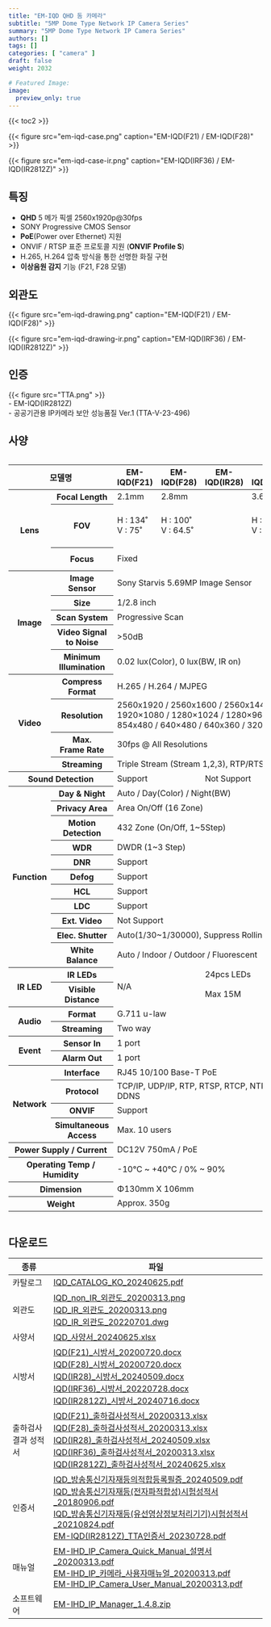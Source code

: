 ```yaml
---
title: "EM-IQD QHD 돔 카메라"
subtitle: "5MP Dome Type Network IP Camera Series"
summary: "5MP Dome Type Network IP Camera Series"
authors: []
tags: []
categories: [ "camera" ]
draft: false
weight: 2032

# Featured Image:
image:
  preview_only: true
---
```


{{< toc2 >}}

<div class="container">
<div class="row justify-content-center align-items-center">
<div class="col-sm-6">

{{< figure src="em-iqd-case.png" caption="EM-IQD(F21) / EM-IQD(F28)" >}}

</div>
<div class="col-sm-6">

{{< figure src="em-iqd-case-ir.png" caption="EM-IQD(IRF36) / EM-IQD(IR2812Z)" >}}

</div>
</div>
</div>

## 특징

- **QHD** 5 메가 픽셀 2560x1920p@30fps
- SONY Progressive CMOS Sensor
- **PoE**(Power over Ethernet) 지원
- ONVIF / RTSP 표준 프로토콜 지원 (**ONVIF Profile S**)
- H.265, H.264 압축 방식을 통한 선명한 화질 구현
- **이상음원 감지** 기능 (F21, F28 모델)

## 외관도

<div class="container">
<div class="row justify-content-center align-items-center">
<div class="col-sm-6">

{{< figure src="em-iqd-drawing.png" caption="EM-IQD(F21) / EM-IQD(F28)" >}}

</div>
<div class="col-sm-6">

{{< figure src="em-iqd-drawing-ir.png" caption="EM-IQD(IRF36) / EM-IQD(IR2812Z)" >}}

</div>
</div>
</div>

## 인증
<div class="container">
<div class="row align-items-top">
<div class="col-sm-1">
{{< figure src="TTA.png" >}} 
</div>
<div class="col-sm-8">
- EM-IQD(IR2812Z)<br>
- 공공기관용 IP카메라 보안 성능품질 Ver.1 (TTA-V-23-496)
</div>
</div>
</div>

## 사양

<div style="overflow-x: auto">
<table class="spec">
<thead>
<tr>
<th colspan="2">모델명</th>
<th>EM-IQD(F21)</th>
<th>EM-IQD(F28)</th>
<th>EM-IQD(IR28)</th>
<th>EM-IQD(IRF36)</th>
<th>EM-IQD(IR2812Z)</th>
</tr>
</thead>
<tbody>
<tr>
<th rowspan="3">Lens</th>
<th>Focal Length</th>
<td>2.1mm</td>
<td colspan="2">2.8mm</td>
<td>3.6mm</td>
<td>2.7~13.5mm</td>
</tr>
<tr>
<th>FOV</th>
<td>H : 134˚<br>V : 75˚</td>
<td colspan="2">H : 100˚<br>V : 64.5˚</td>
<td>H : 87.4˚<br>V : 47˚</td>
<td>H : 100˚(wide)~30.8˚(tele)<br>V : 64.5˚(wide)~23.3˚(tele)</td>
</tr>
<tr>
<th>Focus</th>
<td colspan="4">Fixed</td>
<td>Motorized / Auto, Manual</td>
</tr>
<tr>
<th rowspan="5">Image</th>
<th>Image Sensor</th>
<td colspan="5">Sony Starvis 5.69MP Image Sensor</td>
</tr>
<tr>
<th>Size</th>
<td colspan="5">1/2.8 inch</td>
</tr>
<tr>
<th>Scan System</th>
<td colspan="5">Progressive Scan</td>
</tr>
<tr>
<th>Video Signal<br>to Noise</th>
<td colspan="5">&gt;50dB</td>
</tr>
<tr>
<th>Minimum<br>Illumination</th>
<td colspan="5">0.02 lux(Color), 0 lux(BW, IR on)</td>
</tr>
<tr>
<th rowspan="4">Video</th>
<th>Compress<br>Format</th>
<td colspan="5">H.265 / H.264 / MJPEG </td>
</tr>
<tr>
<th>Resolution</th>
<td colspan="5">2560x1920 / 2560x1600 / 2560x1440 / 2048x1536 / 1600x1200 / 1920×1080 / 1280×1024 / 1280×960 / 1280×720 / 1024x768 / 854x480 / 640×480 / 640x360 / 320×240</td>
</tr>
<tr>
<th>Max.<br>Frame Rate</th>
<td colspan="5">30fps @ All Resolutions</td>
</tr>
<tr>
<th>Streaming</th>
<td colspan="5">Triple Stream (Stream 1,2,3), RTP/RTSP, UnicastRTP, Multicast RTP</td>
</tr>
<tr>
<th colspan="2">Sound Detection</th>
<td colspan="2">Support</td>
<td colspan="3">Not Support</td>
</tr>
<tr>
<th rowspan="11">Function</th>
<th>Day & Night</th>
<td colspan="5">Auto / Day(Color) / Night(BW)</td>
</tr>
<tr>
<th>Privacy Area</th>
<td colspan="5">Area On/Off (16 Zone)</td>
</tr>
<tr>
<th>Motion<br>Detection</th>
<td colspan="5">432 Zone (On/Off, 1~5Step)</td>
</tr>
<tr>
<th>WDR</th>
<td colspan="5">DWDR (1~3 Step)</td>
</tr>
<tr>
<th>DNR</th>
<td colspan="5">Support</td>
</tr>
<tr>
<th>Defog</th>
<td colspan="5">Support</td>
</tr>
<tr>
<th>HCL</th>
<td colspan="5">Support</td>
</tr>
<tr>
<th>LDC</th>
<td colspan="5">Support</td>
</tr>
<tr>
<th>Ext. Video</th>
<td colspan="5">Not Support</td>
</tr>
<tr>
<th>Elec. Shutter</th>
<td colspan="5">Auto(1/30~1/30000), Suppress Rolling, Manual</td>
</tr>
<tr>
<th>White Balance</th>
<td colspan="5">Auto / Indoor / Outdoor / Fluorescent</td>
</tr>
<tr>
<th rowspan="2">IR LED</th>
<th>IR LEDs</th>
<td colspan="2" rowspan="2">N/A</td>
<td colspan="3">24pcs LEDs</td>
</tr>
<tr>
<th>Visible<br>Distance</th>
<td colspan="3">Max 15M</td>
</tr>
<tr>
<th rowspan="2">Audio</th>
<th>Format</th>
<td colspan="5">G.711 u-law</td>
</tr>
<tr>
<th>Streaming</th>
<td colspan="5">Two way</td>
</tr>
<tr>
<th rowspan="2">Event</th>
<th>Sensor In</th>
<td colspan="5">1 port</td>
</tr>
<tr>
<th>Alarm Out</th>
<td colspan="5">1 port</td>
</tr>
<tr>
<th rowspan="4">Network</th>
<th>Interface</th>
<td colspan="5">RJ45 10/100 Base-T PoE </td>
</tr>
<tr>
<th>Protocol</th>
<td colspan="5">TCP/IP, UDP/IP, RTP, RTSP, RTCP, NTP, HTTP, DHCP, FTP, SMTP, DNS, DDNS</td>
</tr>
<tr>
<th>ONVIF</th>
<td colspan="5">Support</td>
</tr>
<tr>
<th>Simultaneous<br>Access</th>
<td colspan="5">Max. 10 users</td>
</tr>
<tr>
<th colspan="2">Power Supply / Current</th>
<td colspan="5">DC12V 750mA / PoE</td>
</tr>
<tr>
<th colspan="2">Operating Temp / Humidity</th>
<td colspan="5">-10℃ ~ +40℃ / 0% ~ 90%</td>
</tr>
<tr>
<th colspan="2">Dimension</th>
<td colspan="5">Φ130mm X 106mm</td>
</tr>
<tr>
<th colspan="2">Weight</th>
<td colspan="5">Approx. 350g</td>
</tr>
</tbody>
</table>
</div>

## 다운로드

종류 | 파일
---- | ----
카탈로그 | [IQD_CATALOG_KO_20240625.pdf](https://www.emstone.com/data/sales/ko/IQD_CATALOG_KO_20240625.pdf)
외관도 | [IQD_non_IR_외관도_20200313.png](https://www.emstone.com/data/sales/ko/IQD_non_IR_외관도_20200313.png)<br>[IQD_IR_외관도_20200313.png](https://www.emstone.com/data/sales/ko/IQD_IR_외관도_20200313.png)<br>[IQD_IR_외관도_20220701.dwg](https://www.emstone.com/data/sales/ko/IQD_IR_외관도_20220701.dwg)
사양서 | [IQD_사양서_20240625.xlsx](https://www.emstone.com/data/sales/ko/IQD_사양서_20240625.xlsx)
시방서 | [IQD(F21)_시방서_20200720.docx](https://www.emstone.com/data/sales/ko/IQD(F21)_시방서_20200720.docx)<br>[IQD(F28)_시방서_20200720.docx](https://www.emstone.com/data/sales/ko/IQD(F28)_시방서_20200720.docx)<br>[IQD(IR28)_시방서_20240509.docx](https://www.emstone.com/data/sales/ko/IQD(IR28)_시방서_20240509.docx)<br>[IQD(IRF36)_시방서_20220728.docx](https://www.emstone.com/data/sales/ko/IQD(IRF36)_시방서_20220728.docx)<br>[IQD(IR2812Z)_시방서_20240716.docx](https://www.emstone.com/data/sales/ko/IQD(IR2812Z)_시방서_20240716.docx)
출하검사 결과 성적서 | [IQD(F21)_출하검사성적서_20200313.xlsx](https://www.emstone.com/data/sales/ko/IQD(F21)_출하검사성적서_20200313.xlsx)<br>[IQD(F28)_출하검사성적서_20200313.xlsx](https://www.emstone.com/data/sales/ko/IQD(F28)_출하검사성적서_20200313.xlsx)<br>[IQD(IR28)_출하검사성적서_20240509.xlsx](https://www.emstone.com/data/sales/ko/IQD(IR28)_출하검사성적서_20240509.xlsx)<br>[IQD(IRF36)_출하검사성적서_20200313.xlsx](https://www.emstone.com/data/sales/ko/IQD(IRF36)_출하검사성적서_20200313.xlsx)<br>[IQD(IR2812Z)_출하검사성적서_20240625.xlsx](https://www.emstone.com/data/sales/ko/IQD(IR2812Z)_출하검사성적서_20240625.xlsx)
인증서 | [IQD_방송통신기자재등의적합등록필증_20240509.pdf](https://www.emstone.com/data/sales/ko/IQD_방송통신기자재등의적합등록필증_20240509.pdf)<br>[IQD_방송통신기자재등(전자파적합성)시험성적서_20180906.pdf](https://www.emstone.com/data/sales/ko/IQD_방송통신기자재등(전자파적합성)시험성적서_20180906.pdf)<br>[IQD_방송통신기자재등(유선영상정보처리기기)시험성적서_20210824.pdf](https://www.emstone.com/data/sales/ko/IQD_방송통신기자재등(유선영상정보처리기기)시험성적서_20210824.pdf)<br>[EM-IQD(IR2812Z)_TTA인증서_20230728.pdf](https://www.emstone.com/data/sales/ko/EM-IQD(IR2812Z)_TTA인증서_20230728.pdf)
매뉴얼 | [EM-IHD_IP_Camera_Quick_Manual_설명서_20200313.pdf](https://www.emstone.com/data/sales/ko/EM-IHD_IP_Camera_Quick_Manual_설명서_20200313.pdf)<br>[EM-IHD_IP_카메라_사용자매뉴얼_20200313.pdf](https://www.emstone.com/data/sales/ko/EM-IHD_IP_카메라_사용자매뉴얼_20200313.pdf)<br>[EM-IHD_IP_Camera_User_Manual_20200313.pdf](https://www.emstone.com/data/sales/ko/EM-IHD_IP_Camera_User_Manual_20200313.pdf)
소프트웨어 | [EM-IHD_IP_Manager_1.4.8.zip](https://www.emstone.com/data/sales/ko/EM-IHD_IP_Manager_1.4.8.zip)
